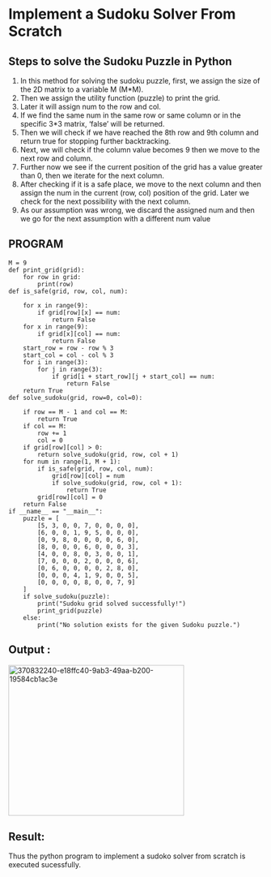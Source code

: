# Implement a Sudoku Solver From Scratch
## Steps to solve the Sudoku Puzzle in Python
<ol>
  <li>In this method for solving the sudoku puzzle, first, we assign the size of the 2D matrix to a variable M (M*M).</li>
 <li>Then we assign the utility function (puzzle) to print the grid.</li>
<li>Later it will assign num to the row and col.</li>
<li>If we find the same num in the same row or same column or in the specific 3*3 matrix, ‘false’ will be returned.</li>
<li>Then we will check if we have reached the 8th row and 9th column and return true for stopping further backtracking.</li>
<li>Next, we will check if the column value becomes 9 then we move to the next row and column.</li>
<li>Further now we see if the current position of the grid has a value greater than 0, then we iterate for the next column.</li>
<li>After checking if it is a safe place, we move to the next column and then assign the num in the current (row, col) position of the grid. Later we check for the next possibility with the next column.</li>
<li>As our assumption was wrong, we discard the assigned num and then we go for the next assumption with a different num value</li>
</ol>

## PROGRAM
~~~
M = 9
def print_grid(grid):
    for row in grid:
        print(row)
def is_safe(grid, row, col, num):
    
    for x in range(9):
        if grid[row][x] == num:
            return False
    for x in range(9):
        if grid[x][col] == num:
            return False
    start_row = row - row % 3
    start_col = col - col % 3
    for i in range(3):
        for j in range(3):
            if grid[i + start_row][j + start_col] == num:
                return False
    return True
def solve_sudoku(grid, row=0, col=0):
    
    if row == M - 1 and col == M:
        return True 
    if col == M:
        row += 1
        col = 0
    if grid[row][col] > 0:
        return solve_sudoku(grid, row, col + 1)
    for num in range(1, M + 1):  
        if is_safe(grid, row, col, num):
            grid[row][col] = num   
            if solve_sudoku(grid, row, col + 1):
                return True        
        grid[row][col] = 0
    return False
if __name__ == "__main__":
    puzzle = [
        [5, 3, 0, 0, 7, 0, 0, 0, 0],
        [6, 0, 0, 1, 9, 5, 0, 0, 0],
        [0, 9, 8, 0, 0, 0, 0, 6, 0],
        [8, 0, 0, 0, 6, 0, 0, 0, 3],
        [4, 0, 0, 8, 0, 3, 0, 0, 1],
        [7, 0, 0, 0, 2, 0, 0, 0, 6],
        [0, 6, 0, 0, 0, 0, 2, 8, 0],
        [0, 0, 0, 4, 1, 9, 0, 0, 5],
        [0, 0, 0, 0, 8, 0, 0, 7, 9]
    ]
    if solve_sudoku(puzzle):
        print("Sudoku grid solved successfully!")
        print_grid(puzzle)
    else:
        print("No solution exists for the given Sudoku puzzle.")
~~~
## Output :
<img width="347" height="297" alt="370832240-e18ffc40-9ab3-49aa-b200-19584cb1ac3e" src="https://github.com/user-attachments/assets/feb5b6b7-da15-47df-9436-21257999ee7b" />

## Result:
Thus the python program to implement a sudoko solver from scratch is executed sucessfully.



